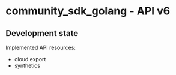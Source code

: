 # community_sdk_golang - API v6

## Development state

Implemented API resources:
- cloud export
- synthetics